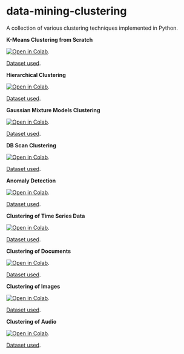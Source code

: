 # data-mining-clustering
A collection of various clustering techniques implemented in Python.

**K-Means Clustering from Scratch**

<a href="https://colab.research.google.com/drive/1-4oqHf_SX3bf60uy51g7HMGe63QqsSPG?usp=drive_link"><img src="https://colab.research.google.com/assets/colab-badge.svg" alt="Open in Colab" title="Open and Execute in Google Colaboratory"></a>.

[Dataset used](https://drive.google.com/file/d/1h3uMiAXDuAkUv-AVR7SZYmRNwP54LsTu/view?usp=sharing).

**Hierarchical Clustering**

<a href="https://colab.research.google.com/drive/1mmP84ft_66tFlfwYuga7u7rfl3wPl2ws?usp=drive_link"><img src="https://colab.research.google.com/assets/colab-badge.svg" alt="Open in Colab" title="Open and Execute in Google Colaboratory"></a>.

[Dataset used](https://drive.google.com/file/d/1xHBwB2ObN6GhvI1Wr6OhlIsB6w1erTGI/view?usp=sharing).

**Gaussian Mixture Models Clustering**

<a href="https://colab.research.google.com/drive/1KOepwlKRXDoRQLd1_g3WTcUtCfM4T0_U?usp=drive_link"><img src="https://colab.research.google.com/assets/colab-badge.svg" alt="Open in Colab" title="Open and Execute in Google Colaboratory"></a>.

[Dataset used](https://drive.google.com/file/d/1yjwWFYmR4DGveHv7KaqyLFOgWbLZD_1O/view?usp=sharing).

**DB Scan Clustering**

<a href="https://colab.research.google.com/drive/1zV4fXyJjxG07uqDg5yu_oXSd0VISffII?usp=drive_link"><img src="https://colab.research.google.com/assets/colab-badge.svg" alt="Open in Colab" title="Open and Execute in Google Colaboratory"></a>.

[Dataset used](https://drive.google.com/file/d/1EM3vdbkfzgtrfdkK2KP7Z65V84xuhTtO/view?usp=sharing).

**Anomaly Detection**

<a href="https://colab.research.google.com/drive/1f7yE4LROmW7J_5w4rezUfXgGDM9seMBq?usp=drive_link"><img src="https://colab.research.google.com/assets/colab-badge.svg" alt="Open in Colab" title="Open and Execute in Google Colaboratory"></a>.

[Dataset used](https://drive.google.com/file/d/1C1motrRnS8_j6fWjopdoIGgJfekVd1T5/view?usp=sharing).

**Clustering of Time Series Data**

<a href="https://colab.research.google.com/drive/1JNnfF4Yjp81F1Lnr_yvlBoL5ySk5su6x?usp=drive_link"><img src="https://colab.research.google.com/assets/colab-badge.svg" alt="Open in Colab" title="Open and Execute in Google Colaboratory"></a>.

[Dataset used](https://drive.google.com/file/d/1tTCVpGcaGxD1CXu-TXeB8MzKJNQzLCEq/view?usp=sharing).

**Clustering of Documents**

<a href="https://colab.research.google.com/drive/1YUMsxQTpi4uLysQj3D-Rg08Tu0m1Po-O?usp=drive_link"><img src="https://colab.research.google.com/assets/colab-badge.svg" alt="Open in Colab" title="Open and Execute in Google Colaboratory"></a>.

[Dataset used](https://drive.google.com/file/d/1B7bp-RayE9RhPN10HMpzfUyxm2yfqCVR/view?usp=sharing).

**Clustering of Images**

<a href="https://colab.research.google.com/drive/1QWFqLg4_9uo4gHB6cyGhUJfd7OucLiw2?usp=drive_link"><img src="https://colab.research.google.com/assets/colab-badge.svg" alt="Open in Colab" title="Open and Execute in Google Colaboratory"></a>.

[Dataset used](https://drive.google.com/drive/folders/1lBderd-T-4O7465Tll2PsU5sk-vESUni?usp=sharing).

**Clustering of Audio**

<a href="https://colab.research.google.com/drive/15YLlIVrbNHkoHFJJx6pStmMY_4wVsep6?usp=drive_link"><img src="https://colab.research.google.com/assets/colab-badge.svg" alt="Open in Colab" title="Open and Execute in Google Colaboratory"></a>.

[Dataset used](https://drive.google.com/file/d/1S7wVwbftTY8L1mc8dDURg90j1r5S35Xk/view?usp=sharing).




